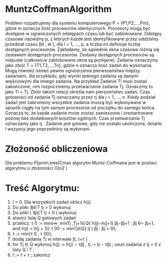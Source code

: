 # MuntzCoffmanAlgorithm

Problem rozpatrujemy dla systemu komputerowego P = {P1,P2,...,Pm}, gdzie m oznacza ilość
procesorów identycznych. Procesory mogą być dostępne w ograniczonych odstępach czasu
lub być zablokowane. Odstępy czasowe nazwijmy p, z których każde jest identyfikowane
przez oddzielny przedział czasu [bl , el ], dla l = 1, ..., p, a liczba ml definiuje liczbę
dostępnych procesorów. Zakładamy, że sąsiednie okna czasowe różnią się zestawem
dostępnych procesorów. Zestawy dostępnych procesorów są niepuste (całkowicie
zablokowane okna są pomijane).
Zadania oznaczymy jako zbiór T = {T1,T2,...,Tn}, gdzie n oznacza ilość zadań do wykonania.
Mogą również istnieć pewne ograniczenia pierwszeństwa między zadaniami, dla przykładu, gdy wyniki jednego zadania są danymi wejściowymi dla innego zadania. Na przykład Zadanie
Ti musi zostać zakończone, nim rozpoczniemy przetwarzanie zadania Tj. Oznaczmy to jako
Ti < Tj. Zbiór takich relacji określa nam pierszeństwo zadań. Czas gotowości od zadania Tj
oznaczamy przez rj dla j = 1, ..., n. Kiedy podział zadań jest zabroniony wszystkie zadania
muszą być wykonywane w sposób ciągły na tym samym procesorze od początku do samego
końca. Oznacza to, że każde zadanie może zostać zawieszone i zrestartowane później bez
dodatkowych kosztów ogólnych. Czas przetwarzania Tj oznaczamy jako tj . Zadanie jest
gotowe, gdy nie zostało ukończone, dotarło i wszyscy jego poprzednicy są wykonani.

# Złożoność obliczeniowa

Dla problemu P|pmtn,tree|Cmax algorytm Muntz-Coffmana jest w postaci algorytmu o
złożoności O(n2
)

# Treść Algorytmu:

1. I = 0. Dla wszystkich zadań oblicz h(j).
2. Do póki ∃j∈T tj > 0 wykonuj:
3. Do póki ( ∃j∈T tj > 0 ) wykonuj:
4. stwórz listę Q gotowych zadań
5. przelicz:
τ 0 := min{∞, minTj ,Tj+1∈Q{ h(j)−h(j+1) βj−βj+1 : βj 6= βj+1, and h(j) > h(j +
1)}
τ 00 := minTj∈Q{ tj ) βj : βj > 0};
6. τ := min{τ 0 , τ 00};
7. dodaj zadania Tj w interwale [t, t+τ ]
8. for Tj ∈ Q wykonuj h(j) := h(j) − τβj , tj := tj − τβj ; usuń zadania z tj = 0 z listy
Q i T ;
9. t := t + τ ;
zakończ
